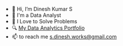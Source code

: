 - 👋 Hi, I’m Dinesh Kumar S
- 👀 I'm a Data Analyst
- 🌱 I Love to Solve Problems
- 🔍 [My Data Analytics Portfolio](https://codebasics.io/portfolio/Dinesh-Kumar-S)
- 📫 to reach me s.dinesh.works@gmail.com
  

<!---
Dinesh281197/Dinesh281197 is a ✨ special ✨ repository because its `README.md` (this file) appears on your GitHub profile.
You can click the Preview link to take a look at your changes.
--->
